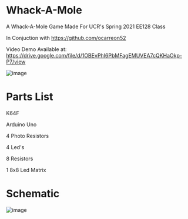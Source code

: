 # Whack-A-Mole
A Whack-A-Mole Game Made For UCR's Spring 2021 EE128 Class

In Conjuction with https://github.com/ocarreon52

Video Demo Available at:
https://drive.google.com/file/d/1OBEvPhI6PbMFagEMUVEA7cQKHaOkp-P7/view

![image](https://cdn.discordapp.com/attachments/768563565145227318/849836034761556038/20210602_192452.jpg)

# Parts List
K64F

Arduino Uno

4 Photo Resistors

4 Led's 

8 Resistors

1 8x8 Led Matrix

# Schematic
![image](https://user-images.githubusercontent.com/59685316/121126017-5653d800-c7dc-11eb-8dc0-5a9de94e5363.png)




